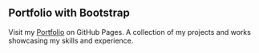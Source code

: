 ## Portfolio with Bootstrap

Visit my [Portfolio](https://krithika117.github.io/prograd-html-css-js/) on GitHub Pages.
A collection of my projects and works showcasing my skills and experience.
